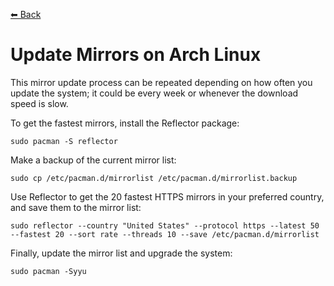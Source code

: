 [⬅ Back](../)

# Update Mirrors on Arch Linux

This mirror update process can be repeated depending on how often you update the system; it could be every week or whenever the download speed is slow.

To get the fastest mirrors, install the Reflector package:
```
sudo pacman -S reflector
```

Make a backup of the current mirror list:
```
sudo cp /etc/pacman.d/mirrorlist /etc/pacman.d/mirrorlist.backup
```

Use Reflector to get the 20 fastest HTTPS mirrors in your preferred country, and save them to the mirror list:
```
sudo reflector --country "United States" --protocol https --latest 50 --fastest 20 --sort rate --threads 10 --save /etc/pacman.d/mirrorlist
```

Finally, update the mirror list and upgrade the system:
```
sudo pacman -Syyu
```
